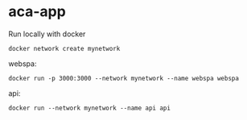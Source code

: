 # aca-app

Run locally with docker

```docker network create mynetwork```

webspa:

```docker run -p 3000:3000 --network mynetwork --name webspa webspa```

api:

```docker run --network mynetwork --name api api```
